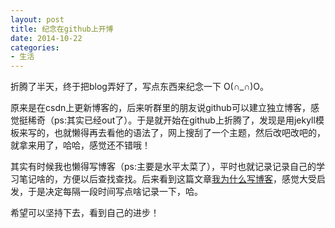```yaml
---
layout: post
title: 纪念在github上开博
date: 2014-10-22
categories:
- 生活
---
```


折腾了半天，终于把blog弄好了，写点东西来纪念一下 O(∩_∩)O。

原来是在csdn上更新博客的，后来听群里的朋友说github可以建立独立博客，感觉挺稀奇（ps:其实已经out了）。于是就开始在github上折腾了，发现是用jekyll模板来写的，也就懒得再去看他的语法了，网上搜刮了一个主题，然后改吧改吧的，就拿来用了，哈哈，感觉还不错哦！

其实有时候我也懒得写博客（ps:主要是水平太菜了），平时也就记录记录自己的学习笔记啥的，方便以后查找查找。后来看到这篇文章[我为什么写博客](http://www.cnblogs.com/bangerlee/archive/2011/09/11/2173632.html)，感觉大受启发，于是决定每隔一段时间写点啥记录一下，哈。

希望可以坚持下去，看到自己的进步！



